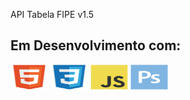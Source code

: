 API Tabela FIPE v1.5

## Em Desenvolvimento com: <br>
 <div>
     <img align='center' height='40' width='60' title='HTML5' alt='html5' src='https://github.com/devicons/devicon/blob/master/icons/html5/html5-original.svg' />
     <img align='center' height='40' width='60' title='CSS3' alt='css3' src='https://github.com/devicons/devicon/blob/master/icons/css3/css3-original.svg' />
     <img align='center' height='40' width='60' title='CSS3' alt='css3' src='https://github.com/devicons/devicon/blob/master/icons/javascript/javascript-original.svg' />
   <img align='center' height='40' width='60' title='CSS3' alt='css3' src='https://github.com/devicons/devicon/blob/master/icons/photoshop/photoshop-plain.svg' />
</div>
